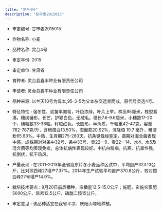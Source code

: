 ```yaml
---
title: "灵台4号"
description: "甘审麦2015015"
---
```

* 审定编号:  甘审麦2015015

*  作物名称:  小麦

*  品种名称:  灵台4号

*  审定年份:  2015

*  审定单位:  甘肃省

* 育种者:  灵台县鑫丰种业有限责任公司

*  申请者:  灵台县鑫丰种业有限责任公司

*  品种来源:  以兰天10号为母本,95-3-5为父本杂交选育而成，原代号灵选4号。

*  特征特性 : 
强冬性，幼苗半匍匐，叶色浓绿，叶片上举。株高85厘米，株型紧凑。穗纺锤形，长芒，护颖白色，无绒毛。穗长7.6-9.6厘米，小穗数17-20个，穗粒数33-38粒。籽粒红色，长圆形，半角质，千粒重42-47克，容重762-787克/升，含粗蛋白13.50%，湿面筋20.92%，沉降值 19.7 毫升，粗淀粉65.63%。中熟，生育期275-280天。抗条锈性经鉴定，苗期对混合菌表现中感，成株期对对条中32号、条中33号、贵22—9、贵22—14、水4、水5及混合菌等均表现免疫，总体抗病性表现较好。中抗白粉病，抗寒、抗旱性强，抗倒伏，抗干热风。
 
*  产量表现 : 
在2011-2013年全省陇东片冬小麦品种区试中，平均亩产323.13公斤，比对照西峰27增产7.37%。2014年生产试验平均亩产370.6公斤，较对照西峰27号增产14.9%。

*  栽培技术要点 : 
9月20日前后播种，亩播量12.5-15.0公斤；施肥，亩施农家肥5000公斤、尿素12.5公斤、磷酸二铵15公斤。

*  审定意见 : 
该品种适宜在我省平凉、庆阳山塬地种植。
